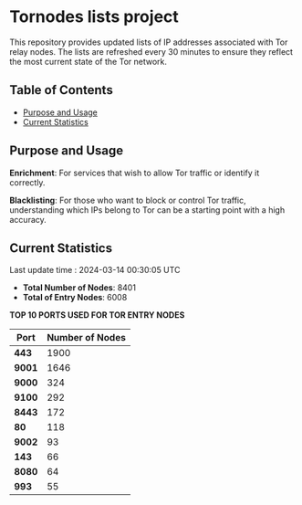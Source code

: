 # Tornodes lists project

This repository provides updated lists of IP addresses associated with Tor relay nodes. The lists are refreshed every 30 minutes to ensure they reflect the most current state of the Tor network.

## Table of Contents

- [Purpose and Usage](#purpose-and-usage)
- [Current Statistics](#current-statistics)


## Purpose and Usage

**Enrichment**: For services that wish to allow Tor traffic or identify it correctly.

**Blacklisting**: For those who want to block or control Tor traffic, understanding which IPs belong to Tor can be a starting point with a high accuracy.

## Current Statistics

Last update time : 2024-03-14 00:30:05 UTC

- **Total Number of Nodes**: 8401
- **Total of Entry Nodes**: 6008

**TOP 10 PORTS USED FOR TOR ENTRY NODES**

| **Port** | **Number of Nodes** |
|------|-----------------|
| **443**   | 1900  |
| **9001**   | 1646  |
| **9000**   | 324  |
| **9100**   | 292  |
| **8443**   | 172  |
| **80**   | 118  |
| **9002**   | 93  |
| **143**   | 66  |
| **8080**   | 64  |
| **993**   | 55  |

